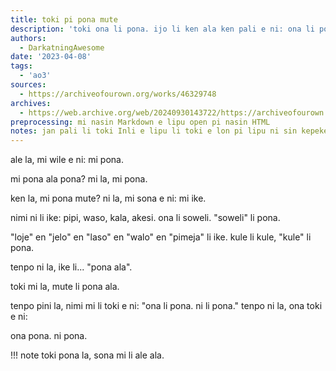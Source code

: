 ```yaml
---
title: toki pi pona mute
description: 'toki ona li pona. ijo li ken ala ken pali e ni: ona li pona mute?'
authors:
  - DarkatningAwesome
date: '2023-04-08'
tags:
  - 'ao3'
sources:
  - https://archiveofourown.org/works/46329748
archives:
  - https://web.archive.org/web/20240930143722/https://archiveofourown.org/works/46329748
preprocessing: mi nasin Markdown e lipu open pi nasin HTML
notes: jan pali li toki Inli e lipu li toki e lon pi lipu ni sin kepeken toki Inli · mi weka e toki ona ni
---
```


ale la, mi wile e ni: mi pona.

mi pona ala pona? mi la, mi pona.

ken la, mi pona mute? ni la, mi sona e ni: mi ike.

nimi ni li ike: pipi, waso, kala, akesi. ona li soweli. "soweli" li pona.

"loje" en "jelo" en "laso" en "walo" en "pimeja" li ike. kule li kule, "kule" li pona.

tenpo ni la, ike li... "pona ala".

toki mi la, mute li pona ala.

tenpo pini la, nimi mi li toki e ni: "ona li pona. ni li pona." tenpo ni la, ona toki e ni:

ona pona. ni pona.

!!! note
    toki pona la, sona mi li ale ala.